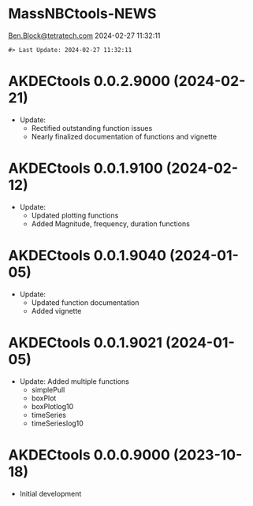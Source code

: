 MassNBCtools-NEWS
================
<Ben.Block@tetratech.com>
2024-02-27 11:32:11

<!-- NEWS.md is generated from NEWS.Rmd. Please edit that file -->

    #> Last Update: 2024-02-27 11:32:11

# AKDECtools 0.0.2.9000 (2024-02-21)

- Update:
  - Rectified outstanding function issues
  - Nearly finalized documentation of functions and vignette

# AKDECtools 0.0.1.9100 (2024-02-12)

- Update:
  - Updated plotting functions
  - Added Magnitude, frequency, duration functions

# AKDECtools 0.0.1.9040 (2024-01-05)

- Update:
  - Updated function documentation
  - Added vignette

# AKDECtools 0.0.1.9021 (2024-01-05)

- Update: Added multiple functions
  - simplePull
  - boxPlot
  - boxPlotlog10
  - timeSeries
  - timeSerieslog10

# AKDECtools 0.0.0.9000 (2023-10-18)

- Initial development
